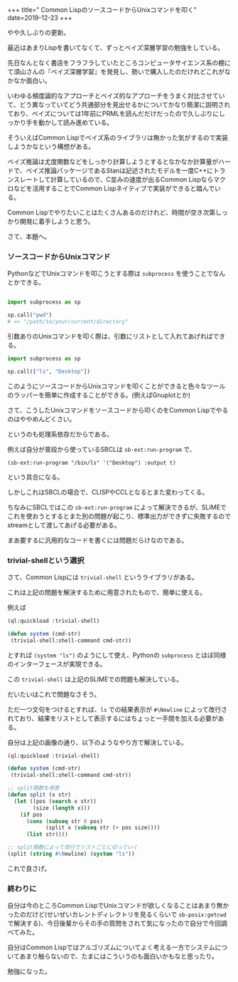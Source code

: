 +++
title="	Common LispのソースコードからUnixコマンドを叩く"
date=2019-12-23
+++

やや久しぶりの更新。

最近はあまりLispを書いてなくて、ずっとベイズ深層学習の勉強をしている。

先日なんとなく書店をフラフラしていたところコンピュータサイエンス系の棚にて須山さんの『ベイズ深層学習』を発見し、勢いで購入したのだけれどこれがなかなか面白い。

いわゆる頻度論的なアプローチとベイズ的なアプローチをうまく対比させていて、どう異なっていてどう共通部分を見出せるかについてかなり簡潔に説明されており、ベイズについては1年前にPRMLを読んだだけだったので久しぶりにしっかり手を動かして読み進めている。

そういえばCommon Lispでベイズ系のライブラリは無かった気がするので実装しようかなという構想がある。

ベイズ推論は尤度関数などをしっかり計算しようとするとなかなか計算量がハードで、ベイズ推論パッケージであるStanは記述されたモデルを一度C++にトランスレートして計算しているので、C並みの速度が出るCommon Lispならマクロなどを活用することでCommon Lispネイティブで実装ができると踏んでいる。

Common Lispでやりたいことはたくさんあるのだけれど、時間が空き次第しっかり開発に着手しようと思う。

さて、本題へ。

### ソースコードからUnixコマンド

PythonなどでUnixコマンドを叩こうとする際は `subprocess` を使うことでなんとかできる。

```python

import subprocess as sp

sp.call("pwd")
# => "/path/to/your/current/directory"
```

引数ありのUnixコマンドを叩く際は、引数にリストとして入れてあげればできる。

```python
import subprocess as sp

sp.call(["ls", "Desktop"])
```

このようにソースコードからUnixコマンドを叩くことができると色々なツールのラッパーを簡単に作成することができる。(例えばGnuplotとか)

さて、こうしたUnixコマンドをソースコードから叩くのをCommon Lispでやるのはややめんどくさい。

というのも処理系依存だからである。

例えば自分が普段から使っているSBCLは `sb-ext:run-program` で、

```sbcl
(sb-ext:run-program "/bin/ls" '("Desktop") :output t) 
```

という具合になる。

しかしこれはSBCLの場合で、CLISPやCCLとなるとまた変わってくる。

ちなみにSBCLではこの `sb-ext:run-program` によって解決できるが、SLIMEでこれを使おうとするとまた別の問題が起こり、標準出力ができずに失敗するのでstreamとして渡してあげる必要がある。

まあ要するに汎用的なコードを書くには問題だらけなのである。

### trivial-shellという選択

さて、Common Lispには `trivial-shell` というライブラリがある。

これは上記の問題を解決するために用意されたもので、簡単に使える。

例えば

```lisp
(ql:quickload :trivial-shell)

(defun system (cmd-str)
 (trivial-shell:shell-command cmd-str))
```

とすれば `(system "ls")` のようにして使え、Pythonの `subprocess` とほぼ同様のインターフェースが実現できる。

この `trivial-shell` は上記のSLIMEでの問題も解決している。

だいたいはこれで問題なさそう。

ただ一つ文句をつけるとすれば、`ls` での結果表示が `#\Newline` によって改行されており、結果をリストとして表示するにはちょっと一手間を加える必要がある。

自分は上記の画像の通り、以下のようなやり方で解決している。

```lisp
(ql:quickload :trivial-shell)

(defun system (cmd-str)
 (trivial-shell:shell-command cmd-str))

;; split関数を用意
(defun split (x str)
  (let ((pos (search x str))
        (size (length x)))
    (if pos
      (cons (subseq str 0 pos)
            (split x (subseq str (+ pos size))))
      (list str))))

;; split関数によって改行でリストごとに切っていく
(split (string #\Newline) (system "ls"))
```

これで良さげ。

### 終わりに

自分は今のところCommon LispでUnixコマンドが欲しくなることはあまり無かったのだけど(せいぜいカレントディレクトリを見るくらいで `sb-posix:getcwd` で解決する)、今日後輩からその手の質問をされて気になったので自分で今回調べてみた。

自分はCommon Lispではアルゴリズムについてよく考える一方でシステムについてあまり触らないので、たまにはこういうのも面白いかもなと思ったり。

勉強になった。
